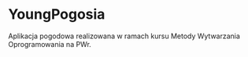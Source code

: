 # YoungPogosia
Aplikacja pogodowa realizowana w ramach kursu Metody Wytwarzania Oprogramowania na PWr.
